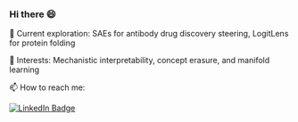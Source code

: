 ### Hi there 😄

🌱 Current exploration: SAEs for antibody drug discovery steering, LogitLens for protein folding

🔭 Interests: Mechanistic interpretability, concept erasure, and manifold learning

📫 How to reach me:
  
  
  <a href="https://www.linkedin.com/in/kevin-lu-4588-/">
    <img src="https://img.shields.io/badge/LinkedIn-blue?style=for-the-badge&logo=linkedin&logoColor=white" alt="LinkedIn Badge"/>
  </a>
<!--
**kevinlu4588/kevinlu4588** is a ✨ _special_ ✨ repository because its `README.md` (this file) appears on your GitHub profile.

Here are some ideas to get you started:

- 🔭 I’m currently working on ...
- 🌱 I’m currently learning ...
- 👯 I’m looking to collaborate on ...
- 🤔 I’m looking for help with ...
- 💬 Ask me about ...
- 📫 How to reach me: ...
- 😄 Pronouns: ...
- ⚡ Fun fact: ...
-->
